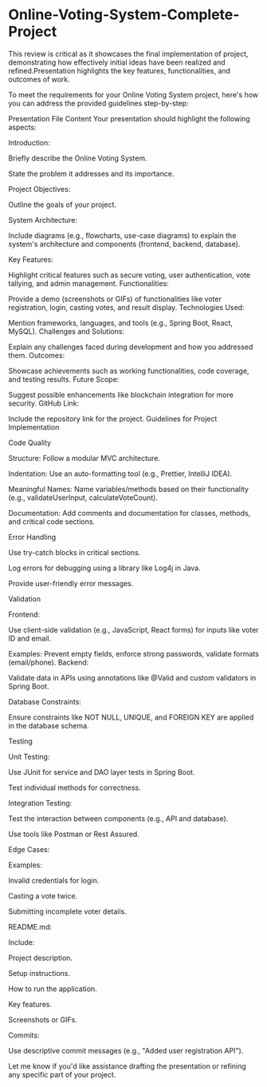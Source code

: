 # Online-Voting-System-Complete-Project
This review is critical as it showcases the final implementation of project, demonstrating how effectively initial ideas have been realized and refined.Presentation highlights the key features, functionalities, and outcomes of work.


To meet the requirements for your Online Voting System project, here's how you can address the provided guidelines step-by-step:


Presentation File Content
Your presentation should highlight the following aspects:


Introduction:

Briefly describe the Online Voting System.

State the problem it addresses and its importance.


Project Objectives:

Outline the goals of your project.

System Architecture:

Include diagrams (e.g., flowcharts, use-case diagrams) to explain the system's architecture and components (frontend, backend, database).


Key Features:

Highlight critical features such as secure voting, user authentication, vote tallying, and admin management.
Functionalities:

Provide a demo (screenshots or GIFs) of functionalities like voter registration, login, casting votes, and result display.
Technologies Used:

Mention frameworks, languages, and tools (e.g., Spring Boot, React, MySQL).
Challenges and Solutions:

Explain any challenges faced during development and how you addressed them.
Outcomes:

Showcase achievements such as working functionalities, code coverage, and testing results.
Future Scope:

Suggest possible enhancements like blockchain integration for more security.
GitHub Link:

Include the repository link for the project.
Guidelines for Project Implementation


Code Quality

Structure: Follow a modular MVC architecture.

Indentation: Use an auto-formatting tool (e.g., Prettier, IntelliJ IDEA).

Meaningful Names: Name variables/methods based on their functionality (e.g., validateUserInput, calculateVoteCount).

Documentation: Add comments and documentation for classes, methods, and critical code sections.


Error Handling

Use try-catch blocks in critical sections.

Log errors for debugging using a library like Log4j in Java.

Provide user-friendly error messages.

Validation

Frontend:

Use client-side validation (e.g., JavaScript, React forms) for inputs like voter ID and email.

Examples: Prevent empty fields, enforce strong passwords, validate formats (email/phone).
Backend:

Validate data in APIs using annotations like @Valid and custom validators in Spring Boot.

Database Constraints:

Ensure constraints like NOT NULL, UNIQUE, and FOREIGN KEY are applied in the database schema.

Testing

Unit Testing:

Use JUnit for service and DAO layer tests in Spring Boot.

Test individual methods for correctness.


Integration Testing:

Test the interaction between components (e.g., API and database).

Use tools like Postman or Rest Assured.

Edge Cases:


Examples:

Invalid credentials for login.

Casting a vote twice.

Submitting incomplete voter details.


README.md:

Include:

Project description.

Setup instructions.

How to run the application.

Key features.

Screenshots or GIFs.


Commits:

Use descriptive commit messages (e.g., "Added user registration API").

Let me know if you'd like assistance drafting the presentation or refining any specific part of your project.
